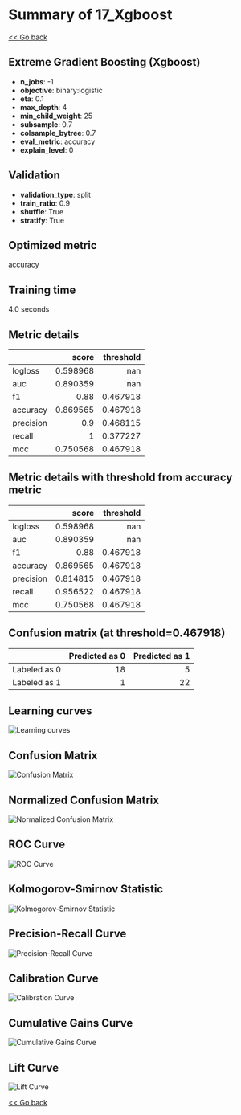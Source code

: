 # Summary of 17_Xgboost

[<< Go back](../README.md)


## Extreme Gradient Boosting (Xgboost)
- **n_jobs**: -1
- **objective**: binary:logistic
- **eta**: 0.1
- **max_depth**: 4
- **min_child_weight**: 25
- **subsample**: 0.7
- **colsample_bytree**: 0.7
- **eval_metric**: accuracy
- **explain_level**: 0

## Validation
 - **validation_type**: split
 - **train_ratio**: 0.9
 - **shuffle**: True
 - **stratify**: True

## Optimized metric
accuracy

## Training time

4.0 seconds

## Metric details
|           |    score |   threshold |
|:----------|---------:|------------:|
| logloss   | 0.598968 |  nan        |
| auc       | 0.890359 |  nan        |
| f1        | 0.88     |    0.467918 |
| accuracy  | 0.869565 |    0.467918 |
| precision | 0.9      |    0.468115 |
| recall    | 1        |    0.377227 |
| mcc       | 0.750568 |    0.467918 |


## Metric details with threshold from accuracy metric
|           |    score |   threshold |
|:----------|---------:|------------:|
| logloss   | 0.598968 |  nan        |
| auc       | 0.890359 |  nan        |
| f1        | 0.88     |    0.467918 |
| accuracy  | 0.869565 |    0.467918 |
| precision | 0.814815 |    0.467918 |
| recall    | 0.956522 |    0.467918 |
| mcc       | 0.750568 |    0.467918 |


## Confusion matrix (at threshold=0.467918)
|              |   Predicted as 0 |   Predicted as 1 |
|:-------------|-----------------:|-----------------:|
| Labeled as 0 |               18 |                5 |
| Labeled as 1 |                1 |               22 |

## Learning curves
![Learning curves](learning_curves.png)
## Confusion Matrix

![Confusion Matrix](confusion_matrix.png)


## Normalized Confusion Matrix

![Normalized Confusion Matrix](confusion_matrix_normalized.png)


## ROC Curve

![ROC Curve](roc_curve.png)


## Kolmogorov-Smirnov Statistic

![Kolmogorov-Smirnov Statistic](ks_statistic.png)


## Precision-Recall Curve

![Precision-Recall Curve](precision_recall_curve.png)


## Calibration Curve

![Calibration Curve](calibration_curve_curve.png)


## Cumulative Gains Curve

![Cumulative Gains Curve](cumulative_gains_curve.png)


## Lift Curve

![Lift Curve](lift_curve.png)



[<< Go back](../README.md)
